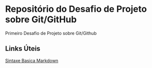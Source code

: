 # Repositório do Desafio de Projeto sobre Git/GitHub 
Primeiro Desafio de Projeto sobre Git/Github


## Links Úteis 
[ Sintaxe Basica Markdown](https://www.markdownguide.org/basic-syntax/)
